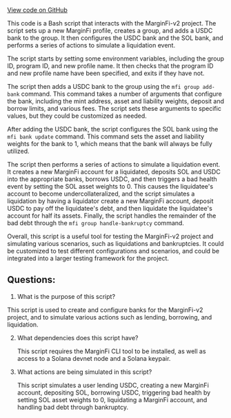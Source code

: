 [View code on GitHub](https://github.com/mrgnlabs/marginfi-v2/observability/etl/dataflow-etls/scripts/create_events.sh)

This code is a Bash script that interacts with the MarginFi-v2 project. The script sets up a new MarginFi profile, creates a group, and adds a USDC bank to the group. It then configures the USDC bank and the SOL bank, and performs a series of actions to simulate a liquidation event.

The script starts by setting some environment variables, including the group ID, program ID, and new profile name. It then checks that the program ID and new profile name have been specified, and exits if they have not.

The script then adds a USDC bank to the group using the `mfi group add-bank` command. This command takes a number of arguments that configure the bank, including the mint address, asset and liability weights, deposit and borrow limits, and various fees. The script sets these arguments to specific values, but they could be customized as needed.

After adding the USDC bank, the script configures the SOL bank using the `mfi bank update` command. This command sets the asset and liability weights for the bank to 1, which means that the bank will always be fully utilized.

The script then performs a series of actions to simulate a liquidation event. It creates a new MarginFi account for a liquidated, deposits SOL and USDC into the appropriate banks, borrows USDC, and then triggers a bad health event by setting the SOL asset weights to 0. This causes the liquidatee's account to become undercollateralized, and the script simulates a liquidation by having a liquidator create a new MarginFi account, deposit USDC to pay off the liquidatee's debt, and then liquidate the liquidatee's account for half its assets. Finally, the script handles the remainder of the bad debt through the `mfi group handle-bankruptcy` command.

Overall, this script is a useful tool for testing the MarginFi-v2 project and simulating various scenarios, such as liquidations and bankruptcies. It could be customized to test different configurations and scenarios, and could be integrated into a larger testing framework for the project.
## Questions: 
 1. What is the purpose of this script?
   
   This script is used to create and configure banks for the MarginFi-v2 project, and to simulate various actions such as lending, borrowing, and liquidation.

2. What dependencies does this script have?
   
   This script requires the MarginFi CLI tool to be installed, as well as access to a Solana devnet node and a Solana keypair.

3. What actions are being simulated in this script?
   
   This script simulates a user lending USDC, creating a new MarginFi account, depositing SOL, borrowing USDC, triggering bad health by setting SOL asset weights to 0, liquidating a MarginFi account, and handling bad debt through bankruptcy.
